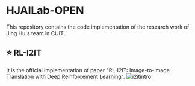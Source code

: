 # HJAILab-OPEN
This repository contains the code implementation of the research work of Jing Hu's team in CUIT.

## :star: RL-I2IT
It is the official implementation of paper "RL-I2IT: Image-to-Image Translation with Deep Reinforcement Learning".
![i2itintro](https://github.com/lesley222/HJAILab-OPEN/assets/86818605/51ebdf95-e9cd-496a-8f47-ca185e80495f)
